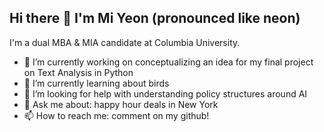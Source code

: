 ## Hi there 👋 I'm Mi Yeon (pronounced like neon) 

I'm a dual MBA & MIA candidate at Columbia University.

- 🔭 I’m currently working on conceptualizing an idea for my final project on Text Analysis in Python
- 🌱 I’m currently learning about birds
- 🤔 I’m looking for help with understanding policy structures around AI 
- 💬 Ask me about: happy hour deals in New York
- 📫 How to reach me: comment on my github!


